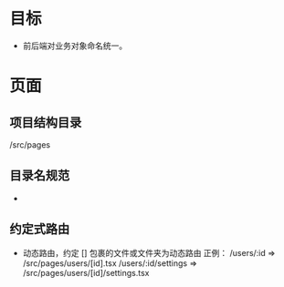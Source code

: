 # 目标
- 前后端对业务对象命名统一。



# 页面

## 项目结构目录

/src/pages

## 目录名规范

- 

## 约定式路由

- 动态路由，约定 [] 包裹的文件或文件夹为动态路由
正例：
/users/:id => /src/pages/users/[id].tsx
/users/:id/settings => /src/pages/users/[id]/settings.tsx

